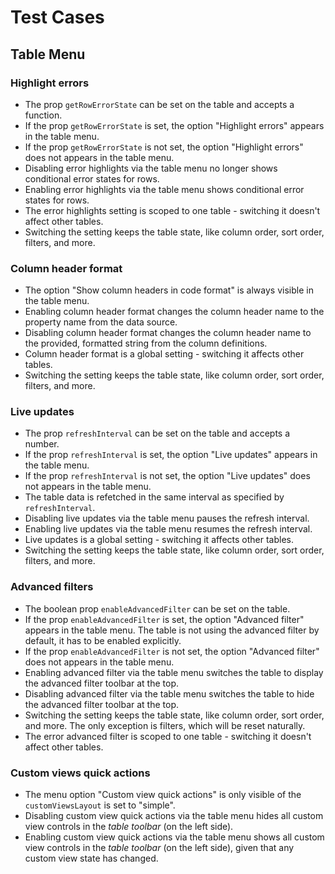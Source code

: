 # Test Cases

## Table Menu

### Highlight errors

- The prop `getRowErrorState` can be set on the table and accepts a function.
- If the prop `getRowErrorState` is set, the option "Highlight errors" appears in the table menu.
- If the prop `getRowErrorState` is not set, the option "Highlight errors" does not appears in the table menu.
- Disabling error highlights via the table menu no longer shows conditional error states for rows.
- Enabling error highlights via the table menu shows conditional error states for rows.
- The error highlights setting is scoped to one table - switching it doesn't affect other tables.
- Switching the setting keeps the table state, like column order, sort order, filters, and more.

### Column header format

- The option "Show column headers in code format" is always visible in the table menu.
- Enabling column header format changes the column header name to the property name from the data source.
- Disabling column header format changes the column header name to the provided, formatted string from the column definitions.
- Column header format is a global setting - switching it affects other tables.
- Switching the setting keeps the table state, like column order, sort order, filters, and more.

### Live updates

- The prop `refreshInterval` can be set on the table and accepts a number.
- If the prop `refreshInterval` is set, the option "Live updates" appears in the table menu.
- If the prop `refreshInterval` is not set, the option "Live updates" does not appears in the table menu.
- The table data is refetched in the same interval as specified by `refreshInterval`.
- Disabling live updates via the table menu pauses the refresh interval.
- Enabling live updates via the table menu resumes the refresh interval.
- Live updates is a global setting - switching it affects other tables.
- Switching the setting keeps the table state, like column order, sort order, filters, and more.

### Advanced filters

- The boolean prop `enableAdvancedFilter` can be set on the table.
- If the prop `enableAdvancedFilter` is set, the option "Advanced filter" appears in the table menu. The table is not using the advanced filter by default, it has to be enabled explicitly.
- If the prop `enableAdvancedFilter` is not set, the option "Advanced filter" does not appears in the table menu.
- Enabling advanced filter via the table menu switches the table to display the advanced filter toolbar at the top.
- Disabling advanced filter via the table menu switches the table to hide the advanced filter toolbar at the top.
- Switching the setting keeps the table state, like column order, sort order, and more. The only exception is filters, which will be reset naturally.
- The error advanced filter is scoped to one table - switching it doesn't affect other tables.

### Custom views quick actions

- The menu option "Custom view quick actions" is only visible of the `customViewsLayout` is set to "simple".
- Disabling custom view quick actions via the table menu hides all custom view controls in the _table toolbar_ (on the left side).
- Enabling custom view quick actions via the table menu shows all custom view controls in the _table toolbar_ (on the left side), given that any custom view state has changed.
